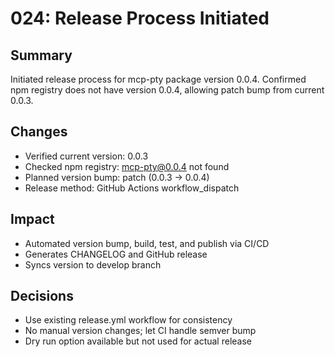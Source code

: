 # 024: Release Process Initiated

## Summary
Initiated release process for mcp-pty package version 0.0.4. Confirmed npm registry does not have version 0.0.4, allowing patch bump from current 0.0.3.

## Changes
- Verified current version: 0.0.3
- Checked npm registry: mcp-pty@0.0.4 not found
- Planned version bump: patch (0.0.3 → 0.0.4)
- Release method: GitHub Actions workflow_dispatch

## Impact
- Automated version bump, build, test, and publish via CI/CD
- Generates CHANGELOG and GitHub release
- Syncs version to develop branch

## Decisions
- Use existing release.yml workflow for consistency
- No manual version changes; let CI handle semver bump
- Dry run option available but not used for actual release